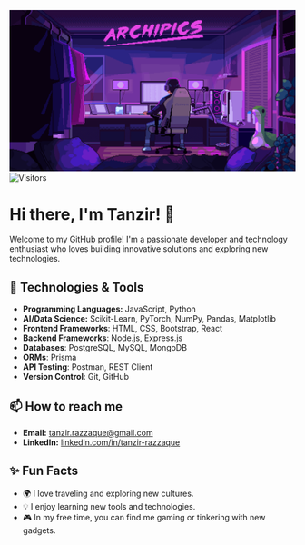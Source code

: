 ![Description of GIF](1234567.gif)
![Visitors](https://img.shields.io/badge/dynamic/json?color=informational&label=Profile%20Views&query=value&url=https%3A%2F%2Fapi.countapi.xyz%2Fhit%2FGitHub%2FTanzirR)

# Hi there, I'm Tanzir! 👋

Welcome to my GitHub profile! I'm a passionate developer and technology enthusiast who loves building innovative solutions and exploring new technologies.

## 🔧 Technologies & Tools
- **Programming Languages:** JavaScript, Python
- **AI/Data Science:** Scikit-Learn, PyTorch, NumPy, Pandas, Matplotlib
- **Frontend Frameworks**: HTML, CSS, Bootstrap, React
- **Backend Frameworks**: Node.js, Express.js
- **Databases**: PostgreSQL, MySQL, MongoDB
- **ORMs**: Prisma
- **API Testing**: Postman, REST Client
- **Version Control**: Git, GitHub

## 📫 How to reach me
- **Email:** [tanzir.razzaque@gmail.com](mailto:tanzir.razzaque@gmail.com)
- **LinkedIn:** [linkedin.com/in/tanzir-razzaque](https://linkedin.com/in/tanzir-razzaque)
  

## ✨ Fun Facts
- 🌍 I love traveling and exploring new cultures.
- 💡 I enjoy learning new tools and technologies.
- 🎮 In my free time, you can find me gaming or tinkering with new gadgets.

